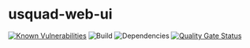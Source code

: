 # usquad-web-ui

[![Known Vulnerabilities](https://snyk.io/test/github/lucasvanmol/usquad-web-ui/badge.svg)](https://snyk.io/test/github/lucasvanmol/usquad-web-ui)
![Build](https://github.com/lucasvanmol/usquad-web-ui/workflows/build-action/badge.svg)
![Dependencies](https://david-dm.org/lucasvanmol/usquad-web-ui.svg)
[![Quality Gate Status](https://sonarcloud.io/api/project_badges/measure?project=lucasvanmol_usquad-web-ui&metric=alert_status)](https://sonarcloud.io/dashboard?id=lucasvanmol_usquad-web-ui)
